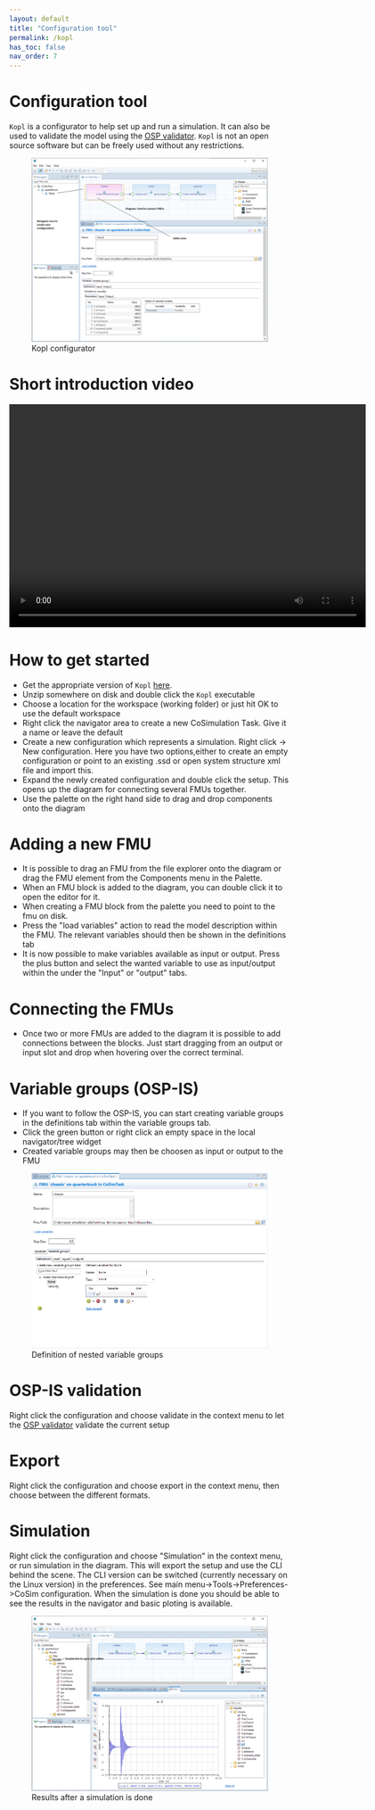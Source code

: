 ```yaml
---
layout: default
title: "Configuration tool"
permalink: /kopl
has_toc: false
nav_order: 7
---
```


# Configuration tool
`Kopl` is a configurator to help set up and run a simulation. It can also be used to validate the model using the [OSP validator](./osp-validator). 
`Kopl` is not an open source software but can be freely used without any restrictions.

<figure>
<img src="/assets/img/Kopl.png"> 
<figcaption>Kopl configurator </figcaption>
</figure>

# Short introduction video

<video src="/assets/videos/Kopl.mp4" width="640" height="400" controls preload></video>


# How to get started

* Get the appropriate version of `Kopl` [here](./downloads).
* Unzip somewhere on disk and double click the `Kopl` executable
* Choose a location for the workspace (working folder) or just hit OK to use the default workspace
* Right click the navigator area to create a new CoSimulation Task. Give it a name or leave the default
* Create a new configuration which represents a simulation.  Right click -> New configuration. 
Here you have two options,either to create an empty configuration or point to an existing .ssd or open system structure xml file and import this.
* Expand the newly created configuration and double click the setup. This opens up the diagram for connecting several FMUs together.
* Use the palette on the right hand side to drag and drop components onto the diagram

# Adding a new FMU
* It is possible to drag an FMU from the file explorer onto the diagram or drag the FMU element from the Components menu in the Palette.
* When an FMU block is added to the diagram, you can double click it to open the editor for it.
* When creating a FMU block from the palette you need to point to the fmu on disk. 
* Press the "load variables" action to read the model description within the FMU. The relevant variables should then be shown in the definitions tab
* It is now possible to make variables available as input or output. Press the plus button and select the wanted variable to use as input/output within the under the "Input" or "output" tabs.

# Connecting the FMUs
* Once two or more FMUs are added to the diagram it is possible to add connections between the blocks. 
Just start dragging from an output or input slot and drop when hovering over the correct terminal.

# Variable groups (OSP-IS)
* If you want to follow the OSP-IS, you can start creating variable groups in the definitions tab within the variable groups tab.
* Click the green button or right click an empty space in the local navigator/tree widget
* Created variable groups may then be choosen as input or output to the FMU

<figure>
<img src="/assets/img/Kopl-variablegroups.png"> 
<figcaption class="caption" >Definition of nested variable groups</figcaption>
</figure>

# OSP-IS validation

Right click the configuration and choose validate in the context menu to let the [OSP validator](./osp-validator) validate the current setup

# Export

Right click the configuration and choose export in the context menu, then choose between the different formats.

# Simulation

Right click the configuration and choose "Simulation" in the context menu, or run simulation in the diagram.
This will export the setup and use the CLI behind the scene. The CLI version can be switched (currently necessary on the Linux version) in the preferences.
See main menu->Tools->Preferences->CoSim configuration.
When the simulation is done you should be able to see the results in the navigator and basic ploting is available.

<figure>
<img src="/assets/img/Kopl-results.png"> 
<figcaption>Results after a simulation is done </figcaption>
</figure>






